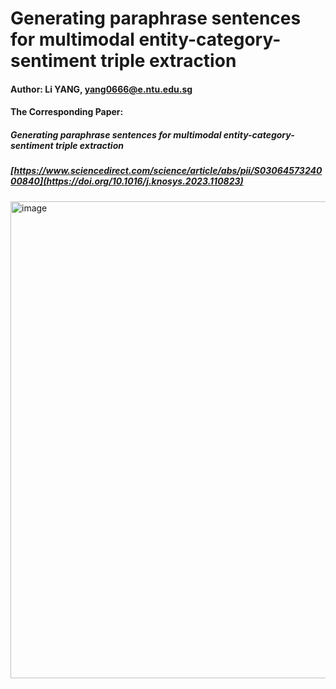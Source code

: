 # Generating paraphrase sentences for multimodal entity-category-sentiment triple extraction
#### Author: Li YANG, yang0666@e.ntu.edu.sg
#### The Corresponding Paper: 
##### Generating paraphrase sentences for multimodal entity-category-sentiment triple extraction
##### [https://www.sciencedirect.com/science/article/abs/pii/S0306457324000840](https://doi.org/10.1016/j.knosys.2023.110823)

<img width="763" alt="image" src="https://github.com/user-attachments/assets/952f9792-b87b-4693-b1fd-2ac0bf4e3d47" />
